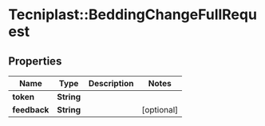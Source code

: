 # Tecniplast::BeddingChangeFullRequest

## Properties
Name | Type | Description | Notes
------------ | ------------- | ------------- | -------------
**token** | **String** |  | 
**feedback** | **String** |  | [optional] 


